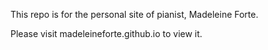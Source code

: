 This repo is for the personal site of pianist, Madeleine Forte.

Please visit madeleineforte.github.io to view it.
